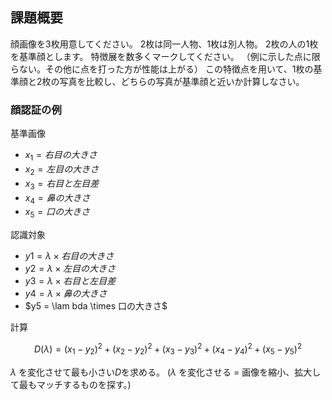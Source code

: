 ## 課題概要

顔画像を3枚用意してください。
2枚は同一人物、1枚は別人物。
2枚の人の1枚を基準顔とします。
特徴展を数多くマークしてください。
（例に示した点に限らない。その他に点を打った方が性能は上がる）
この特徴点を用いて、1枚の基準顔と2枚の写真を比較し、どちらの写真が基準顔と近いか計算しなさい。

### 顔認証の例

基準画像

- $x_1=右目の大きさ$
- $x_2=左目の大きさ$
- $x_3=右目と左目差$
- $x_4=鼻の大きさ$
- $x_5=口の大きさ$

認識対象

- $y1 = \lambda \times 右目の大きさ$
- $y2 = \lambda \times 左目の大きさ$
- $y3 = \lambda \times 右目と左目差$
- $y4 = \lambda \times 鼻の大きさ$
- $y5 = \lam
bda \times 口の大きさ$

計算

$$
D (\lambda) = (x_1-y_2)^2 + (x_2-y_2)^2 + (x_3-y_3)^2 + (x_4-y_4)^2 + (x_5-y_5)^2
$$

$\lambda$ を変化させて最も小さい$D$を求める。
($\lambda$ を変化させる = 画像を縮小、拡大して最もマッチするものを探す。)